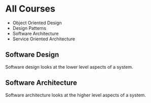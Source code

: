 # All Courses

* Object Oriented Design
* Design Patterns
* Software Architecture
* Service Oriented Architecture

## Software Design

Software design looks at the lower level aspects of a system.

## Software Architecture

Software architecture looks at the higher level aspects of a system.